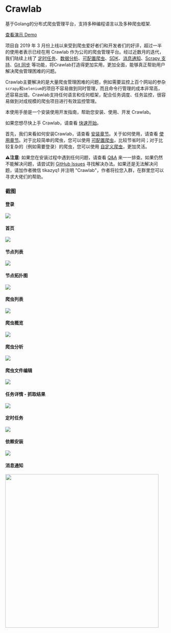 # Crawlab

基于Golang的分布式爬虫管理平台，支持多种编程语言以及多种爬虫框架.

[查看演示 Demo](http://crawlab.cn/demo)

项目自 2019 年 3 月份上线以来受到爬虫爱好者们和开发者们的好评，超过一半的使用者表示已经在用 Crawlab 作为公司的爬虫管理平台。经过近数月的迭代，我们陆续上线了 [定时任务](./Usage/Schedule/README.md)、[数据分析](./Usage/Spider/Analytics)、[可配置爬虫](./Usage/Spider/ConfigurableSpider.md)、[SDK](./Usage/SDK/README.md)、[消息通知](./Usage/Notification/README.md)、[Scrapy 支持](Spider/ScrapySpider.md)、[Git 同步](CI/README.md) 等功能，将Crawlab打造得更加实用，更加全面，能够真正帮助用户解决爬虫管理困难的问题。

Crawlab主要解决的是大量爬虫管理困难的问题，例如需要监控上百个网站的参杂`scrapy`和`selenium`的项目不容易做到同时管理，而且命令行管理的成本非常高，还容易出错。Crawlab支持任何语言和任何框架，配合任务调度、任务监控，很容易做到对成规模的爬虫项目进行有效监控管理。

本使用手册是一个安装使用开发指南，帮助您安装、使用、开发 Crawlab。

如果您想尽快上手 Crawlab，请查看 [快速开始](QuickStart/README.md)。

首先，我们来看如何安装Crawlab，请查看 [安装章节](Installation/README.md)。关于如何使用，请查看 [使用章节](./Usage/README.md)。对于比较简单的爬虫，您可以使用 [可配置爬虫](./Usage/Spider/ConfigurableSpider.md)，比较节省时间；对于比较复杂的（例如需要登录）的爬虫，您可以使用 [自定义爬虫](./Usage/Spider/CustomizedSpider.md)，更加灵活。

⚠️**注意**: 如果您在安装过程中遇到任何问题，请查看 [Q&A](QA/README.md) 来一一排查。如果仍然不能解决问题，请尝试到 [GitHub Issues](https://github.com/crawlab-team/crawlab/issues) 寻找解决办法。如果还是无法解决问题，请加作者微信 tikazyq1 并注明 "Crawlab"，作者将拉您入群，在群里您可以寻求大佬们的帮助。

### 截图

#### 登录

![](https://raw.githubusercontent.com/tikazyq/crawlab-docs/master/images/login.png)

#### 首页

![](https://raw.githubusercontent.com/tikazyq/crawlab-docs/master/images/home.png)

#### 节点列表

![](https://raw.githubusercontent.com/tikazyq/crawlab-docs/master/images/node-list.png)

#### 节点拓扑图

![](https://raw.githubusercontent.com/tikazyq/crawlab-docs/master/images/node-network.png)

#### 爬虫列表

![](https://raw.githubusercontent.com/tikazyq/crawlab-docs/master/images/spider-list.png)

#### 爬虫概览

![](https://raw.githubusercontent.com/tikazyq/crawlab-docs/master/images/spider-overview.png)

#### 爬虫分析

![](https://raw.githubusercontent.com/tikazyq/crawlab-docs/master/images/spider-analytics.png)

#### 爬虫文件编辑

![](http://static-docs.crawlab.cn/file-edit.png)

#### 任务详情 - 抓取结果

![](https://raw.githubusercontent.com/tikazyq/crawlab-docs/master/images/task-results.png)

#### 定时任务

![](http://static-docs.crawlab.cn/schedule-v0.4.4.png)

#### 依赖安装

![](http://static-docs.crawlab.cn/node-install-dependencies.png)

#### 消息通知

<img src="http://static-docs.crawlab.cn/notification-mobile.jpeg" height="480px">
